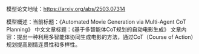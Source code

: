 模型论文地址：https://arxiv.org/abs/2503.07314

模型概述：当前标题：《Automated Movie Generation via Multi-Agent CoT Planning》
中文文章标题：《基于多智能体CoT规划的自动电影生成》
文章内容：提出一种利用多智能体协同生成电影的方法，通过CoT（Course of Action）规划提高剧情连贯性和多样性。
